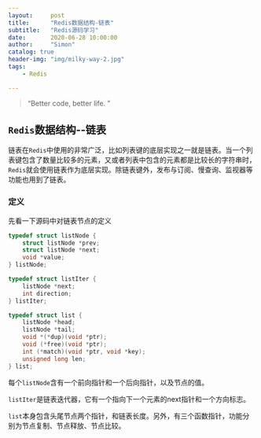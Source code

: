 ```yaml
---
layout:     post
title:      "Redis数据结构-链表"
subtitle:   "Redis源码学习"
date:       2020-06-28 10:00:00
author:     "Simon"
catalog: true
header-img: "img/milky-way-2.jpg"
tags:
    - Redis

---
```


> “Better code, better life. ”

## `Redis`数据结构--链表

链表在`Redis`中使用的非常广泛，比如列表键的底层实现之一就是链表。当一个列表键包含了数量比较多的元素，又或者列表中包含的元素都是比较长的字符串时，`Redis`就会使用链表作为底层实现。除链表键外，发布与订阅、慢查询、监视器等功能也用到了链表。

### 定义

先看一下源码中对链表节点的定义

```c++
typedef struct listNode {
    struct listNode *prev;
    struct listNode *next;
    void *value;
} listNode;

typedef struct listIter {
    listNode *next;
    int direction;
} listIter;

typedef struct list {
    listNode *head;
    listNode *tail;
    void *(*dup)(void *ptr);
    void (*free)(void *ptr);
    int (*match)(void *ptr, void *key);
    unsigned long len;
} list;
```

每个`listNode`含有一个前向指针和一个后向指针，以及节点的值。

`listIter`是链表迭代器，它有一个指向下一个元素的next指针和一个方向标志。

`list`本身包含头尾节点两个指针，和链表长度。另外，有三个函数指针，功能分别为节点复制、节点释放、节点比较。